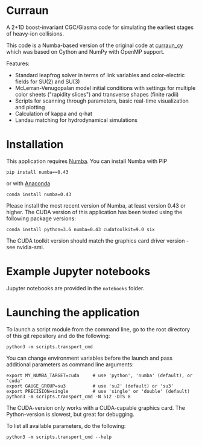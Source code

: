 # Curraun

A 2+1D boost-invariant CGC/Glasma code for simulating the earliest stages
of heavy-ion collisions.

This code is a Numba-based version of the original code
at [curraun_cy](https://gitlab.com/dmueller/curraun_cy)
which was based on Cython and NumPy with OpenMP support.

Features:
* Standard leapfrog solver in terms of link variables and color-electric fields for SU(2) and SU(3)
* McLerran-Venugopalan model initial conditions with settings for multiple
color sheets ("rapidity slices") and transverse shapes (finite radii)
* Scripts for scanning through parameters, basic real-time visualization and plotting
* Calculation of kappa and q-hat
* Landau matching for hydrodynamical simulations

# Installation
This application requires [Numba](http://numba.pydata.org/). You can install Numba with PIP
```
pip install numba==0.43
```

or with [Anaconda](https://www.anaconda.com/distribution/)
```
conda install numba=0.43
```

Please install the most recent version of Numba, at least version 0.43 or higher.
The CUDA version of this application has been tested
using the following package versions:
```
conda install python=3.6 numba=0.43 cudatoolkit=9.0 six
```

The CUDA toolkit version should match the graphics card driver version - see nvidia-smi.

# Example Jupyter notebooks
Jupyter notebooks are provided in the `notebooks` folder.

# Launching the application
To launch a script module from the command line, go to the root directory
of this git repository and do the following:
```
python3 -m scripts.transport_cmd
```

You can change environment variables before the launch and pass additional
parameters as command line arguments:
```
export MY_NUMBA_TARGET=cuda     # use 'python', 'numba' (default), or 'cuda'
export GAUGE_GROUP=su3          # use 'su2' (default) or 'su3'
export PRECISION=single         # use 'single' or 'double' (default)
python3 -m scripts.transport_cmd -N 512 -DTS 8
```
The CUDA-version only works with a CUDA-capable graphics card.
The Python-version is slowest, but great for debugging.

To list all available parameters, do the following:
```
python3 -m scripts.transport_cmd --help
```
